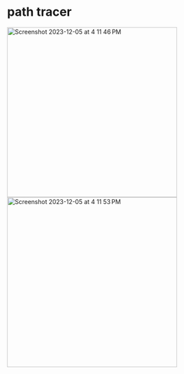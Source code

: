 # path tracer

<img width="397" alt="Screenshot 2023-12-05 at 4 11 46 PM" src="https://github.com/l004p/path_tracer/assets/33074099/d4bedef5-6a91-4094-ad63-23f24e62ff2d">
<img width="397" alt="Screenshot 2023-12-05 at 4 11 53 PM" src="https://github.com/l004p/path_tracer/assets/33074099/5787e66d-8b4d-46aa-908f-f8710b76d312">
